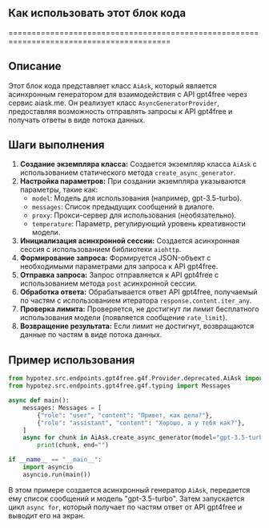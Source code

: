## Как использовать этот блок кода
=========================================================================================

Описание
-------------------------
Этот блок кода представляет класс `AiAsk`, который является асинхронным генератором для взаимодействия с API gpt4free через сервис aiask.me. Он реализует класс `AsyncGeneratorProvider`, предоставляя возможность отправлять запросы к API gpt4free и получать ответы в виде потока данных.

Шаги выполнения
-------------------------
1. **Создание экземпляра класса:** Создается экземпляр класса `AiAsk` с использованием статического метода `create_async_generator`. 
2. **Настройка параметров:** При создании экземпляра указываются параметры, такие как:
    - `model`: Модель для использования (например, gpt-3.5-turbo).
    - `messages`: Список предыдущих сообщений в диалоге.
    - `proxy`: Прокси-сервер для использования (необязательно).
    - `temperature`: Параметр, регулирующий уровень креативности модели.
3. **Инициализация асинхронной сессии:** Создается асинхронная сессия с использованием библиотеки `aiohttp`.
4. **Формирование запроса:** Формируется JSON-объект с необходимыми параметрами для запроса к API gpt4free.
5. **Отправка запроса:** Запрос отправляется к API gpt4free с использованием метода `post` асинхронной сессии.
6. **Обработка ответа:** Обрабатывается ответ API gpt4free, получаемый по частям с использованием итератора `response.content.iter_any`.
7. **Проверка лимита:** Проверяется, не достигнут ли лимит бесплатного использования модели (появляется сообщение `rate_limit`).
8. **Возвращение результата:** Если лимит не достигнут, возвращаются данные по частям в виде потока данных.

Пример использования
-------------------------

```python
from hypotez.src.endpoints.gpt4free.g4f.Provider.deprecated.AiAsk import AiAsk
from hypotez.src.endpoints.gpt4free.g4f.typing import Messages

async def main():
    messages: Messages = [
        {"role": "user", "content": "Привет, как дела?"},
        {"role": "assistant", "content": "Хорошо, а у тебя как?"},
    ]
    async for chunk in AiAsk.create_async_generator(model="gpt-3.5-turbo", messages=messages):
        print(chunk, end="")

if __name__ == "__main__":
    import asyncio
    asyncio.run(main())
```

В этом примере создается асинхронный генератор `AiAsk`, передается ему список сообщений и модель "gpt-3.5-turbo". Затем запускается цикл `async for`, который получает по частям ответ от API gpt4free и выводит его на экран.
